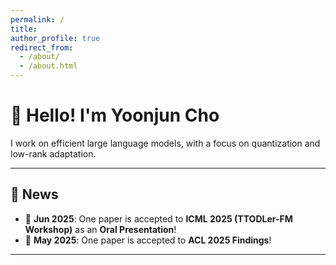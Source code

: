 ```yaml
---
permalink: /
title: 
author_profile: true
redirect_from: 
  - /about/
  - /about.html
---
```


# 👋 Hello! I'm **Yoonjun Cho**

I work on efficient large language models, with a focus on quantization and low-rank adaptation.

---

## 📰 News

- 📣 **Jun 2025**: One paper is accepted to **ICML 2025 (TTODLer-FM Workshop)** as an **Oral Presentation**!
- 📝 **May 2025**: One paper is accepted to **ACL 2025 Findings**!

---
